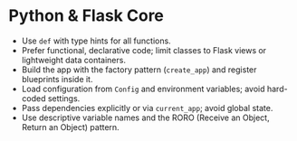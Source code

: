 # Python & Flask Core

- Use `def` with type hints for all functions.
- Prefer functional, declarative code; limit classes to Flask views or lightweight data containers.
- Build the app with the factory pattern (`create_app`) and register blueprints inside it.
- Load configuration from `Config` and environment variables; avoid hard-coded settings.
- Pass dependencies explicitly or via `current_app`; avoid global state.
- Use descriptive variable names and the RORO (Receive an Object, Return an Object) pattern.
